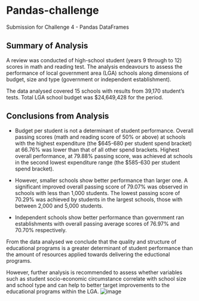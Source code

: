 # Pandas-challenge
Submission for Challenge 4 - Pandas DataFrames

## Summary of Analysis

A review was conducted of high-school student (years 9 through to 12) scores in math and reading test. The analysis endeavours to assess the performance of local government area (LGA) schools along dimensions of budget, size and type (government or independent establishment). 

The data analysed covered 15 schools with results from 39,170 student’s tests. Total LGA school budget was $24,649,428 for the period.

## Conclusions from Analysis

-	Budget per student is not a determinant of student performance. Overall passing scores (math and reading score of 50% or above) at schools with the highest expenditure (the $645-680 per student spend bracket) at 66.76% was lower than that of all other spend brackets. Highest overall performance, at 79.88% passing score, was achieved at schools in the second lowest expenditure range (the $585-630 per student spend bracket).

-	However, smaller schools show better performance than larger one. A significant improved overall passing score of 79.07% was observed in schools with less than 1,000 students. The lowest passing score of 70.29% was achieved by students in the largest schools, those with between 2,000 and 5,000 students.

-	Independent schools show better performance than government ran establishments with overall passing average scores of 76.97% and 70.70% respectively.

From the data analysed we conclude that the quality and structure of educational programs is a greater determinant of student performance than the amount of resources applied towards delivering the eductional programs. 

However, further analysis is recommended to assess whether variables such as student socio-economic circumstance correlate with school size and school type and can help to better target improvements to the educational programs within the LGA.
![image](https://user-images.githubusercontent.com/73529437/207325647-e46abe61-75a4-4552-9887-f01eae7e2f9a.png)
